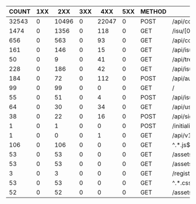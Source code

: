 | COUNT | 1XX |  2XX  | 3XX |  4XX  | 5XX | METHOD |             URI              |   SUM    |  AVG  |  P99  |  SUM(BODY)   | AVG(BODY)  |
|-------|-----|-------|-----|-------|-----|--------|------------------------------|----------|-------|-------|--------------|------------|
| 32543 |   0 | 10496 |   0 | 22047 |   0 | POST   | /api/condition/[0-9a-z-]+$   | 3000.400 | 0.092 | 0.104 |       42.000 |      0.001 |
|  1474 |   0 |  1356 |   0 |   118 |   0 | GET    | /isu/[0-9a-z-]               |  316.472 | 0.215 | 0.812 | 19121646.000 |  12972.623 |
|   656 |   0 |   563 |   0 |    93 |   0 | GET    | /api/condition/[0-9a-z-]+$   |  150.608 | 0.230 | 0.600 |   179404.000 |    273.482 |
|   161 |   0 |   146 |   0 |    15 |   0 | GET    | /api/isu                     |   56.988 | 0.354 | 0.824 |   107571.000 |    668.143 |
|    50 |   0 |     9 |   0 |    41 |   0 | GET    | /api/trend                   |   43.172 | 0.863 | 1.004 |     4569.000 |     91.380 |
|   228 |   0 |   186 |   0 |    42 |   0 | GET    | /api/isu/[0-9a-z-]+$         |   32.304 | 0.142 | 0.512 |    29957.000 |    131.390 |
|   184 |   0 |    72 |   0 |   112 |   0 | POST   | /api/auth                    |   22.096 | 0.120 | 0.408 |     1288.000 |      7.000 |
|    99 |   0 |    99 |   0 |     0 |   0 | GET    | /                            |    9.476 | 0.096 | 0.460 |  1024894.000 |  10352.465 |
|    55 |   0 |    51 |   0 |     4 |   0 | POST   | /api/isu                     |    8.288 | 0.151 | 0.428 |     7752.000 |    140.945 |
|    64 |   0 |    30 |   0 |    34 |   0 | GET    | /api/user/me                 |    7.648 | 0.120 | 0.440 |     2196.000 |     34.312 |
|    38 |   0 |    22 |   0 |    16 |   0 | POST   | /api/signout                 |    4.000 | 0.105 | 0.336 |      336.000 |      8.842 |
|     1 |   0 |     1 |   0 |     0 |   0 | POST   | /initialize                  |    0.184 | 0.184 | 0.184 |       19.000 |     19.000 |
|     1 |   0 |     0 |   0 |     1 |   0 | GET    | /api/v1/time                 |    0.148 | 0.148 | 0.148 |        0.000 |      0.000 |
|   106 |   0 |   106 |   0 |     0 |   0 | GET    | ^.*.js$                      |    0.003 | 0.000 | 0.001 | 11414504.000 | 107684.000 |
|    53 |   0 |    53 |   0 |     0 |   0 | GET    | /assets/logo_white.svg       |    0.000 | 0.000 | 0.000 |    77698.000 |   1466.000 |
|    53 |   0 |    53 |   0 |     0 |   0 | GET    | /assets/favicon.d0f5f504.svg |    0.000 | 0.000 | 0.000 |    18762.000 |    354.000 |
|     3 |   0 |     3 |   0 |     0 |   0 | GET    | /register                    |    0.000 | 0.000 | 0.000 |    32052.000 |  10684.000 |
|    53 |   0 |    53 |   0 |     0 |   0 | GET    | ^.*.css$                     |    0.000 | 0.000 | 0.000 |   225939.000 |   4263.000 |
|    52 |   0 |    52 |   0 |     0 |   0 | GET    | /assets/logo_orange.svg      |    0.000 | 0.000 | 0.000 |    76388.000 |   1469.000 |
